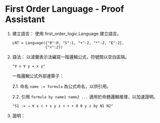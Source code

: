 # First Order Language - Proof Assistant

1. 建立語言：
   使用 first_order_logic.Language 建立語言。
   ```
   LNT = Language({"0":0, "S":1, "+":2, "*":2, "E":2},
                  {"<":2})
   ```
   
2. 語法：
   以波蘭表示法編寫一階邏輯公式，符號間以空白區隔。
   ```
   "∀ x ∀ y = x y"
   ```
   
   一階邏輯公式外部運算子：
   
   2.1. 命名 `name := formula`
        為公式命名，以供引用。
   
   2.2. 引用 `formula by name1 name2 ...`
        適用於命題邏輯推理，以加速證明。
   ```
   "S1 := → ∀ x < + x y z < + + 0 0 y z by N1 N2"
   ```
    
4. 證明：
